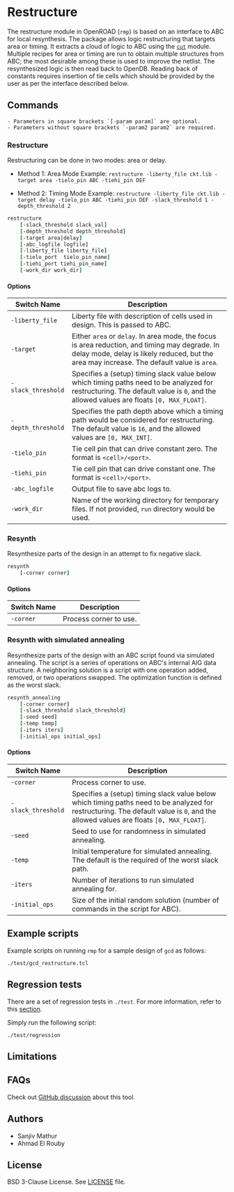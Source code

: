 # Restructure

The restructure module in OpenROAD (`rmp`) is based on an interface to ABC for
local resynthesis. The package allows logic restructuring that targets area or
timing. It extracts a cloud of logic to ABC using the [`cut`](../cut/README.md)
module. Multiple recipes for area or timing are run to obtain multiple
structures from ABC; the most desirable among these is used to improve the
netlist. The resynthesized logic is then read back to OpenDB. Reading back of
constants requires insertion of tie cells which should be provided by the user
as per the interface described below.

## Commands

```{note}
- Parameters in square brackets `[-param param]` are optional.
- Parameters without square brackets `-param2 param2` are required.
```

### Restructure

Restructuring can be done in two modes: area or delay.

- Method 1: Area Mode
Example: `restructure -liberty_file ckt.lib -target area -tielo_pin ABC -tiehi_pin DEF`

- Method 2: Timing Mode
Example: `restructure -liberty_file ckt.lib -target delay -tielo_pin ABC -tiehi_pin DEF -slack_threshold 1 -depth_threshold 2` 

```tcl
restructure 
    [-slack_threshold slack_val]
    [-depth_threshold depth_threshold]
    [-target area|delay]
    [-abc_logfile logfile]
    [-liberty_file liberty_file]
    [-tielo_port  tielo_pin_name]
    [-tiehi_port tiehi_pin_name]
    [-work_dir work_dir]
```

#### Options

| Switch Name | Description |
| ----- | ----- |
| `-liberty_file` | Liberty file with description of cells used in design. This is passed to ABC. |
| `-target` | Either `area` or `delay`. In area mode, the focus is area reduction, and timing may degrade. In delay mode, delay is likely reduced, but the area may increase. The default value is `area`. |
| `-slack_threshold` | Specifies a (setup) timing slack value below which timing paths need to be analyzed for restructuring. The default value is `0`, and the allowed values are floats `[0, MAX_FLOAT]`. |
| `-depth_threshold` | Specifies the path depth above which a timing path would be considered for restructuring. The default value is `16`, and the allowed values are `[0, MAX_INT]`. |
| `-tielo_pin` | Tie cell pin that can drive constant zero. The format is `<cell>/<port>`. |
| `-tiehi_pin` | Tie cell pin that can drive constant one. The format is `<cell>/<port>`. |
| `-abc_logfile` | Output file to save abc logs to. |
| `-work_dir` | Name of the working directory for temporary files. If not provided, `run` directory would be used. |

### Resynth

Resynthesize parts of the design in an attempt to fix negative slack.

```tcl
resynth
    [-corner corner]
```

#### Options

| Switch Name | Description |
| ----- | ----- |
| `-corner` | Process corner to use. |

### Resynth with simulated annealing

Resynthesize parts of the design with an ABC script found via simulated annealing.
The script is a series of operations on ABC's internal AIG data structure.
A neighboring solution is a script with one operation added, removed, or two operations swapped.
The optimization function is defined as the worst slack.

```tcl
resynth_annealing
    [-corner corner]
    [-slack_threshold slack_threshold]
    [-seed seed]
    [-temp temp]
    [-iters iters]
    [-initial_ops initial_ops]
```

#### Options

| Switch Name | Description |
| ----- | ----- |
| `-corner` | Process corner to use. |
| `-slack_threshold` | Specifies a (setup) timing slack value below which timing paths need to be analyzed for restructuring. The default value is `0`, and the allowed values are floats `[0, MAX_FLOAT]`. |
| `-seed` | Seed to use for randomness in simulated annealing. |
| `-temp` | Initial temperature for simulated annealing. The default is the required of the worst slack path. |
| `-iters` | Number of iterations to run simulated annealing for. |
| `-initial_ops` | Size of the initial random solution (number of commands in the script for ABC). |

## Example scripts

Example scripts on running `rmp` for a sample design of `gcd` as follows:

```
./test/gcd_restructure.tcl
```

## Regression tests

There are a set of regression tests in `./test`. For more information, refer to this [section](../../README.md#regression-tests).

Simply run the following script:

```shell
./test/regression
```

## Limitations

## FAQs

Check out [GitHub discussion](https://github.com/The-OpenROAD-Project/OpenROAD/discussions/categories/q-a?discussions_q=category%3AQ%26A+restructure)
about this tool.

## Authors

-   Sanjiv Mathur
-   Ahmad El Rouby

## License

BSD 3-Clause License. See [LICENSE](LICENSE) file.
